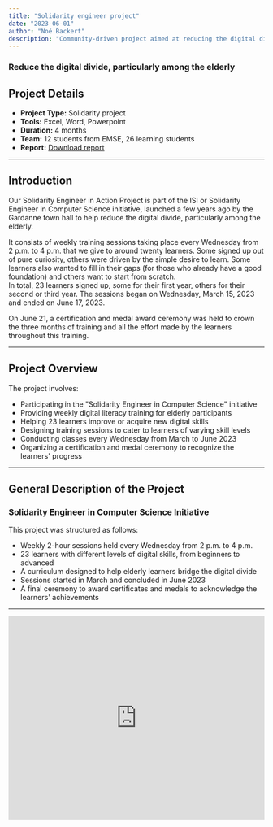 ```yaml
---
title: "Solidarity engineer project"
date: "2023-06-01"
author: "Noé Backert"
description: "Community-driven project aimed at reducing the digital divide for elderly learners through weekly digital literacy training sessions. Includes curriculum design, hands-on teaching, and certification events."
---
```


### Reduce the digital divide, particularly among the elderly


## Project Details

- **Project Type:** Solidarity project  
- **Tools:** Excel, Word, Powerpoint  
- **Duration:** 4 months  
- **Team:** 12 students from EMSE, 26 learning students  
- **Report:** [Download report](/files/Rapport-ISA.pdf)

---

## Introduction

Our Solidarity Engineer in Action Project is part of the ISI or Solidarity Engineer in Computer Science initiative, launched a few years ago by the Gardanne town hall to help reduce the digital divide, particularly among the elderly.

It consists of weekly training sessions taking place every Wednesday from 2 p.m. to 4 p.m. that we give to around twenty learners. Some signed up out of pure curiosity, others were driven by the simple desire to learn. Some learners also wanted to fill in their gaps (for those who already have a good foundation) and others want to start from scratch.  
In total, 23 learners signed up, some for their first year, others for their second or third year. The sessions began on Wednesday, March 15, 2023 and ended on June 17, 2023.

On June 21, a certification and medal award ceremony was held to crown the three months of training and all the effort made by the learners throughout this training.

---

## Project Overview

The project involves:

- Participating in the "Solidarity Engineer in Computer Science" initiative  
- Providing weekly digital literacy training for elderly participants  
- Helping 23 learners improve or acquire new digital skills  
- Designing training sessions to cater to learners of varying skill levels  
- Conducting classes every Wednesday from March to June 2023  
- Organizing a certification and medal ceremony to recognize the learners' progress  

---

## General Description of the Project

### Solidarity Engineer in Computer Science Initiative

This project was structured as follows:

- Weekly 2-hour sessions held every Wednesday from 2 p.m. to 4 p.m.  
- 23 learners with different levels of digital skills, from beginners to advanced  
- A curriculum designed to help elderly learners bridge the digital divide  
- Sessions started in March and concluded in June 2023  
- A final ceremony to award certificates and medals to acknowledge the learners' achievements  

---

<iframe src="https://www.linkedin.com/embed/feed/update/urn:li:activity:7082266962675867649/" title="Solidarity Engineer in Computer Science Initiative" style="width: 100%; height: 400px; border: none;" frameborder="0" allowfullscreen></iframe>
